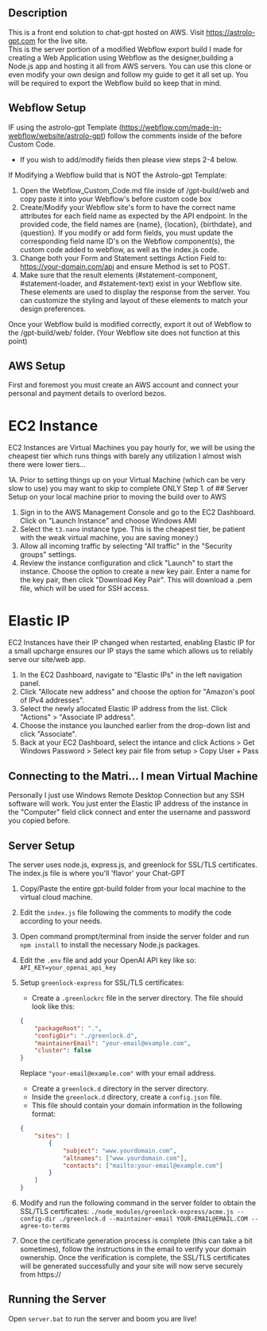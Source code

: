 ## Description ##

This is a front end solution to chat-gpt hosted on AWS.
Visit https://astrolo-gpt.com for the live site.  
This is the server portion of a modified Webflow export build I made for creating a Web Application using Webflow as the designer,building a Node.js app and hosting it all from AWS servers.
You can use this clone or even modify your own design and follow my guide to get it all set up. You will be required to export the Webflow build so keep that in mind.


## Webflow Setup ##

IF using the astrolo-gpt Template (https://webflow.com/made-in-webflow/website/astrolo-gpt) follow the comments inside of the before </body> Custom Code. 
   - If you wish to add/modify fields then please view steps 2-4 below.

If Modifying a Webflow build that is NOT the Astrolo-gpt Template:

1. Open the Webflow_Custom_Code.md file inside of /gpt-build/web and copy paste it into your Webflow's before </body> custom code box
2. Create/Modify your Webflow site's form to have the correct name attributes for each field name as expected by the API endpoint. 
   In the provided code, the field names are {name}, {location}, {birthdate}, and {question}. If you modify or add form fields, you must update 
   the corresponding field name ID's on the Webflow component(s), the custom code added to webflow, as well as the index.js code.
3. Change both your Form and Statement settings Action Field to: https://your-domain.com/api and ensure Method is set to POST.
4. Make sure that the result elements (#statement-component, #statement-loader, and #statement-text) exist in your Webflow site. 
   These elements are used to display the response from the server. You can customize the styling and layout of these elements to 
   match your design preferences.

Once your Webflow build is modified correctly, export it out of Webflow to the /gpt-build/web/ folder. 
(Your Webflow site does not function at this point)

## AWS Setup ##

First and foremost you must create an AWS account and connect your personal and payment details to overlord bezos.

# EC2 Instance #

EC2 Instances are Virtual Machines you pay hourly for, we will be using the cheapest tier which runs things with barely any utilization
I almost wish there were lower tiers...

1A. Prior to setting things up on your Virtual Machine (which can be very slow to use) you may want to skip
   to complete ONLY Step 1. of ## Server Setup on your local machine prior to moving the build over to AWS
1. Sign in to the AWS Management Console and go to the EC2 Dashboard. Click on "Launch Instance" and choose Windows AMI
2. Select the `t3.nano` instance type. This is the cheapest tier, be patient with the weak virtual machine, you are saving money:)
3. Allow all incoming traffic by selecting "All traffic" in the "Security groups" settings.
4. Review the instance configuration and click "Launch" to start the instance. Choose the option to create a new key pair. 
   Enter a name for the key pair, then click "Download Key Pair". This will download a .pem file, which will be used for SSH access.

# Elastic IP #

EC2 Instances have their IP changed when restarted, enabling Elastic IP for a small upcharge ensures our IP stays the same which allows
us to reliably serve our site/web app.

1. In the EC2 Dashboard, navigate to "Elastic IPs" in the left navigation panel.
2. Click "Allocate new address" and choose the option for "Amazon's pool of IPv4 addresses".
3. Select the newly allocated Elastic IP address from the list. Click "Actions" > "Associate IP address".
4. Choose the instance you launched earlier from the drop-down list and click "Associate".
5. Back at your EC2 Dashboard, select the intance and click Actions > Get Windows Password > Select key pair file from setup > Copy User + Pass

## Connecting to the Matri... I mean Virtual Machine ##

Personally I just use Windows Remote Desktop Connection but any SSH software will work.
You just enter the Elastic IP address of the instance in the "Computer" field click connect and enter the username and password you copied before.

## Server Setup ##

The server uses node.js, express.js, and greenlock for SSL/TLS certificates. The index.js file is where you'll 'flavor' your Chat-GPT

1. Copy/Paste the entire gpt-build folder from your local machine to the virtual cloud machine.
2. Edit the `index.js` file following the comments to modify the code according to your needs.
3. Open command prompt/terminal from inside the server folder and run `npm install` to install the necessary Node.js packages.
4. Edit the `.env` file and add your OpenAI API key like so: `API_KEY=your_openai_api_key`
5. Setup `greenlock-express` for SSL/TLS certificates:

   - Create a `.greenlockrc` file in the server directory. The file should look like this:


    ```json
    {
        "packageRoot": ".",
        "configDir": "./greenlock.d",
        "maintainerEmail": "your-email@example.com",
        "cluster": false
    }
    ```

   Replace `"your-email@example.com"` with your email address.

   - Create a `greenlock.d` directory in the server directory. 
   - Inside the `greenlock.d` directory, create a `config.json` file. 
   - This file should contain your domain information in the following format:


    ```json
    {
        "sites": [
            {
                "subject": "www.yourdomain.com",
                "altnames": ["www.yourdomain.com"],
                "contacts": ["mailto:your-email@example.com"]
            }
        ]
    }
    ```
6. Modify and run the following command in the server folder to obtain the SSL/TLS certificates:
`./node_modules/greenlock-express/acme.js --config-dir ./greenlock.d --maintainer-email YOUR-EMAIL@EMAIL.COM --agree-to-terms`
7. Once the certificate generation process is complete (this can take a bit sometimes), follow the instructions in the email to verify your domain ownership. 
   Once the verification is complete, the SSL/TLS certificates will be generated successfully and your site will now serve securely from https://

## Running the Server ##

Open `server.bat` to run the server and boom you are live!